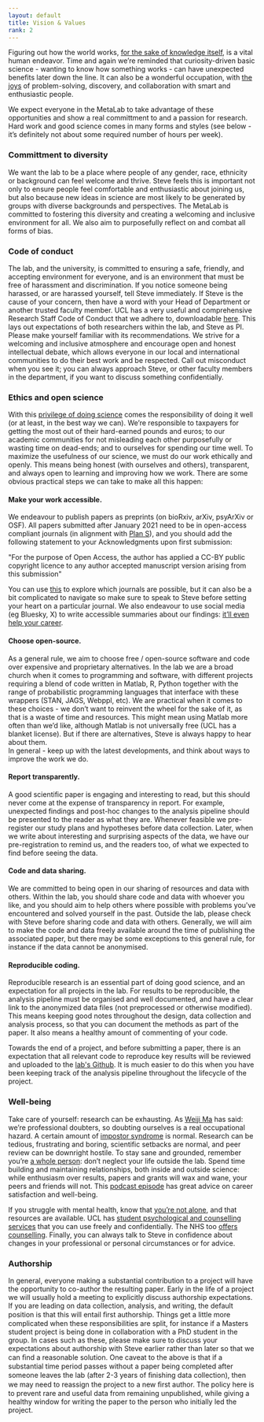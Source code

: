 ```yaml
---
layout: default
title: Vision & Values
rank: 2
---
```


Figuring out how the world works, [for the sake of knowledge itself](https://www.ias.edu/about/usefulness-useless-knowledge), is a vital human endeavor. Time and again we’re reminded that curiosity-driven basic science - wanting to know how something works - can have unexpected benefits later down the line. It can also be a wonderful occupation, with [the joys](https://physicstoday.scitation.org/doi/full/10.1063/PT.3.3630) of problem-solving, discovery, and collaboration with smart and enthusiastic people. 

We expect everyone in the MetaLab to take advantage of these opportunities and show a real committment to and a passion for research. Hard work and good science comes in many forms and styles (see below - it’s definitely not about some required number of hours per week).

### Committment to diversity
We want the lab to be a place where people of any gender, race, ethnicity or background can feel welcome and thrive. Steve feels this is important not only to ensure people feel comfortable and enthusiastic about joining us, but also because new ideas in science are most likely to be generated by groups with diverse backgrounds and perspectives. The MetaLab is committed to fostering this diversity and creating a welcoming and inclusive environment for all. We also aim to purposefully reflect on and combat all forms of bias.

### Code of conduct
The lab, and the university, is committed to ensuring a safe, friendly, and accepting environment for everyone, and is an environment that must be free of harassment and discrimination. If you notice someone being harassed, or are harassed yourself, tell Steve immediately. If Steve is the cause of your concern, then have a word with your Head of Department or another trusted faculty member.
UCL has a very useful and comprehensive Research Staff Code of Conduct that we adhere to, downloadable [here](https://www.ucl.ac.uk/human-resources/sites/human-resources/files/code_of_practice_for_research_staff.pdf). This lays out expectations of both researchers within the lab, and Steve as PI. Please make yourself familiar with its recommendations.
We strive for a welcoming and inclusive atmosphere and encourage open and honest intellectual debate, which allows everyone in our local and international communities to do their best work and be respected. Call out misconduct when you see it; you can always approach Steve, or other faculty members in the department, if you want to discuss something confidentially.

### Ethics and open science
With this [privilege of doing science](https://www.codykommers.com/post/57-nancy-kanwisher) comes the responsibility of doing it well (or at least, in the best way we can). We’re responsible to taxpayers for getting the most out of their hard-earned pounds and euros; to our academic communities for not misleading each other purposefully or wasting time on dead-ends; and to ourselves for spending our time well.
To maximize the usefulness of our science, we must do our work ethically and openly. This means being honest (with ourselves and others), transparent, and always open to learning and improving how we work.
There are some obvious practical steps we can take to make all this happen:

#### Make your work accessible. 
We endeavour to publish papers as preprints (on bioRxiv, arXiv, psyArXiv or OSF). All papers submitted after January 2021 need to be in open-access compliant journals (in alignment with [Plan S](https://www.coalition-s.org/)), and you should add the following statement to your Acknowledgments upon first submission:

"For the purpose of Open Access, the author has applied a CC-BY public copyright licence to any author accepted manuscript version arising from this submission"

You can use [this](https://journalcheckertool.org/) to explore which journals are possible, but it can also be a bit complicated to navigate so make sure to speak to Steve before setting your heart on a particular journal. We also endeavour to use social media (eg Bluesky, X) to write accessible summaries about our findings: [it’ll even help your career](http://dx.doi.org/10.7554/eLife.16800.001). 

#### Choose open-source. 
As a general rule, we aim to choose free / open-source software and code over expensive and proprietary alternatives. In the lab we are a broad church when it comes to programming and software, with different projects requiring a blend of code written in Matlab, R, Python together with the range of probabilistic programming languages that interface with these wrappers (STAN, JAGS, Webppl, etc). We are practical when it comes to these choices - we don’t want to reinvent the wheel for the sake of it, as that is a waste of time and resources. This might mean using Matlab more often than we’d like, although Matlab is not universally free (UCL has a blanket license). But if there are alternatives, Steve is always happy to hear about them.  
In general - keep up with the latest developments, and think about ways to improve the work we do.

#### Report transparently. 
A good scientific paper is engaging and interesting to read, but this should never come at the expense of transparency in report. For example, unexpected findings and post-hoc changes to the analysis pipeline should be presented to the reader as what they are. Whenever feasible we pre-register our study plans and hypotheses before data collection. Later, when we write about interesting and surprising aspects of the data, we have our pre-registration to remind us, and the readers too, of what we expected to find before seeing the data.  

#### Code and data sharing.
We are committed to being open in our sharing of resources and data with others. Within the lab, you should share code and data with whoever you like, and you should aim to help others where possible with problems you've encountered and solved yourself in the past. Outside the lab, please check with Steve before sharing code and data with others. Generally, we will aim to make the code and data freely available around the time of publishing the associated paper, but there may be some exceptions to this general rule, for instance if the data cannot be anonymised.

#### Reproducible coding. 
Reproducible research is an essential part of doing good science, and an expectation for all projects in the lab. For results to be reproducible, the analysis pipeline must be organised and well documented, and have a clear link to the anonymized data files (not preprocessed or otherwise modified). This means keeping good notes throughout the design, data collection and analysis process, so that you can document the methods as part of the paper. It also means a healthy amount of commenting of your code.

Towards the end of a project, and before submitting a paper, there is an expectation that all relevant code to reproduce key results will be reviewed and uploaded to the [lab's Github](https://github.com/metacoglab). It is much easier to do this when you have been keeping track of the analysis pipeline throughout the lifecycle of the project.

### Well-being
Take care of yourself: research can be exhausting. As [Weiji Ma](https://www.cns.nyu.edu/events/growingupinscience/index.html) has said: we’re professional doubters, so doubting ourselves is a real occupational hazard. A certain amount of [impostor syndrome](https://medium.com/the-spike/why-scientists-feel-dumb-2ed0ac869b1f) is normal. Research can be tedious, frustrating and boring, scientific setbacks are normal, and peer review can be downright hostile. To stay sane and grounded, remember you’re [a whole person](https://blogs.scientificamerican.com/guest-blog/the-awesomest-7-year-postdoc-or-how-i-learned-to-stop-worrying-and-love-the-tenure-track-faculty-life/): don’t neglect your life outside the lab. Spend time building and maintaining relationships, both inside and outside science: while enthusiasm over results, papers and grants will wax and wane, your peers and friends will not. This [podcast episode](https://braininspired.co/podcast/100-1/) has great advice on career satisfaction and well-being.

If you struggle with mental health, know that [you’re not alone](https://www.advance-he.ac.uk/news-and-views/postgraduate-researchers-are-positive-about-their-experience-despite-high-anxiety), and that resources are available. UCL has [student psychological and counselling services](https://www.ucl.ac.uk/students/support-and-wellbeing/student-psychological-and-counselling-services) that you can use freely and confidentially. The NHS too [offers counselling](https://www.nhs.uk/service-search/find-a-psychological-therapies-service/). Finally, you can always talk to Steve in confidence about changes in your professional or personal circumstances or for advice.

### Authorship
In general, everyone making a substantial contribution to a project will have the opportunity to co-author the resulting paper. Early in the life of a project we will usually hold a meeting to explicitly discuss authorship expectations. If you are leading on data collection, analysis, and writing, the default position is that this will entail ﬁrst authorship. Things get a little more complicated when these responsibilities are split, for instance if a Masters student project is being done in collaboration with a PhD student in the group. In cases such as these, please make sure to discuss your expectations about authorship with Steve earlier rather than later so that we can ﬁnd a reasonable solution. One caveat to the above is that if a substantial time period passes without a paper being completed after someone leaves the lab (after 2-3 years of ﬁnishing data collection), then we may need to reassign the project to a new ﬁrst author. The policy here is to prevent rare and useful data from remaining unpublished, while giving a healthy window for writing the paper to the person who initially led the project.
